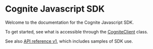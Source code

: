 # Cognite Javascript SDK
Welcome to the documentation for the Cognite Javascript SDK.

To get started, see what is accessible through the [CogniteClient] class.

See also [API reference v1], which includes samples of SDK use.

[CogniteClient]: classes/cogniteclient.html
[API reference v1]: https://docs.cognite.com/api/v1/
